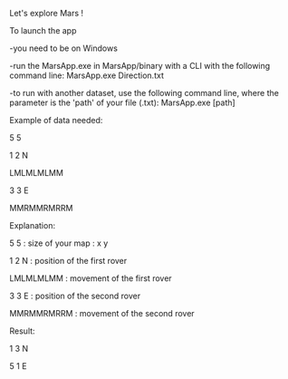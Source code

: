 Let's explore Mars !

To launch the app

-you need to be on Windows

-run the MarsApp.exe in MarsApp/binary with a CLI with the following command line: MarsApp.exe Direction.txt

-to run with another dataset, use the following command line, where the parameter is the 'path' of your file (.txt): MarsApp.exe [path]

Example of data needed:

5 5

1 2 N

LMLMLMLMM

3 3 E

MMRMMRMRRM


Explanation:

5 5 : size of your map : x y

1 2 N : position of the first rover

LMLMLMLMM : movement of the first rover

3 3 E : position of the second rover

MMRMMRMRRM : movement of the second rover

Result:

1 3 N

5 1 E
